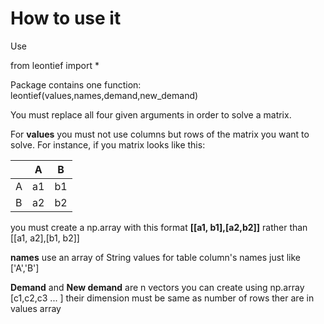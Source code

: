 <h1>How to use it</h1>

Use

from leontief import *


Package contains one function: leontief(values,names,demand,new_demand) 

You must replace all four given arguments in order to solve a matrix.

For <b>values</b> you must not use columns but rows of the matrix you want to solve. For instance, if you matrix looks like this:


|   | A  | B  |
|---|----|----|
| A | a1 | b1 |
| B | a2 | b2 |
            

you must create a np.array with this format <b>[[a1, b1],[a2,b2]]</b> rather than [[a1, a2],[b1, b2]]

<b>names</b> use an array of String values for table column's names just like ['A','B']

<b>Demand</b> and <b>New demand</b> are n vectors you can create using np.array [c1,c2,c3 ... ] their dimension must be same as number of rows ther are in values array 

